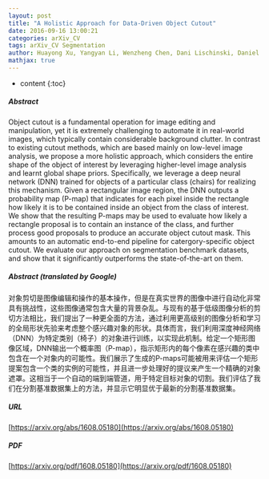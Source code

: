 ```yaml
---
layout: post
title: "A Holistic Approach for Data-Driven Object Cutout"
date: 2016-09-16 13:00:21
categories: arXiv_CV
tags: arXiv_CV Segmentation
author: Huayong Xu, Yangyan Li, Wenzheng Chen, Dani Lischinski, Daniel Cohen-Or, Baoquan Chen
mathjax: true
---
```


* content
{:toc}

##### Abstract
Object cutout is a fundamental operation for image editing and manipulation, yet it is extremely challenging to automate it in real-world images, which typically contain considerable background clutter. In contrast to existing cutout methods, which are based mainly on low-level image analysis, we propose a more holistic approach, which considers the entire shape of the object of interest by leveraging higher-level image analysis and learnt global shape priors. Specifically, we leverage a deep neural network (DNN) trained for objects of a particular class (chairs) for realizing this mechanism. Given a rectangular image region, the DNN outputs a probability map (P-map) that indicates for each pixel inside the rectangle how likely it is to be contained inside an object from the class of interest. We show that the resulting P-maps may be used to evaluate how likely a rectangle proposal is to contain an instance of the class, and further process good proposals to produce an accurate object cutout mask. This amounts to an automatic end-to-end pipeline for catergory-specific object cutout. We evaluate our approach on segmentation benchmark datasets, and show that it significantly outperforms the state-of-the-art on them.

##### Abstract (translated by Google)
对象剪切是图像编辑和操作的基本操作，但是在真实世界的图像中进行自动化非常具有挑战性，这些图像通常包含大量的背景杂乱。与现有的基于低级图像分析的剪切方法相比，我们提出了一种更全面的方法，通过利用更高级别的图像分析和学习的全局形状先验来考虑整个感兴趣对象的形状。具体而言，我们利用深度神经网络（DNN）为特定类别（椅子）的对象进行训练，以实现此机制。给定一个矩形图像区域，DNN输出一个概率图（P-map），指示矩形内的每个像素在感兴趣的类中包含在一个对象内的可能性。我们展示了生成的P-maps可能被用来评估一个矩形提案包含一个类的实例的可能性，并且进一步处理好的提议来产生一个精确的对象遮罩。这相当于一个自动的端到端管道，用于特定目标对象的切割。我们评估了我们在分割基准数据集上的方法，并显示它明显优于最新的分割基准数据集。

##### URL
[https://arxiv.org/abs/1608.05180](https://arxiv.org/abs/1608.05180)

##### PDF
[https://arxiv.org/pdf/1608.05180](https://arxiv.org/pdf/1608.05180)

